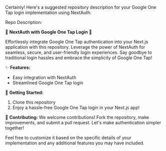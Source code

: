 Certainly! Here's a suggested repository description for your Google One Tap login implementation using NextAuth:

Repo Description: 

🔐 **NextAuth with Google One Tap Login** 🔐

Effortlessly integrate Google One Tap authentication into your Next.js application with this repository. Leverage the power of NextAuth for seamless, secure, and user-friendly login experiences. Say goodbye to traditional login hassles and embrace the simplicity of Google One Tap!

✨ **Features:**
- Easy integration with NextAuth
- Streamlined Google One Tap login

🚀 **Getting Started:**
1. Clone this repository
2. Enjoy a hassle-free Google One Tap login in your Next.js app!

🤝 **Contributing:**
We welcome contributions! Fork the repository, make improvements, and submit a pull request. Let's make authentication simpler together!


Feel free to customize it based on the specific details of your implementation and any additional features you may have included.

